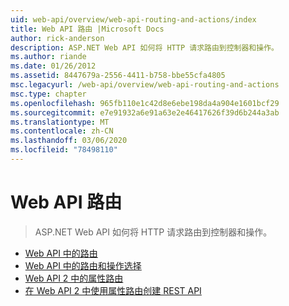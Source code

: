 ```yaml
---
uid: web-api/overview/web-api-routing-and-actions/index
title: Web API 路由 |Microsoft Docs
author: rick-anderson
description: ASP.NET Web API 如何将 HTTP 请求路由到控制器和操作。
ms.author: riande
ms.date: 01/26/2012
ms.assetid: 8447679a-2556-4411-b758-bbe55cfa4805
msc.legacyurl: /web-api/overview/web-api-routing-and-actions
msc.type: chapter
ms.openlocfilehash: 965fb110e1c42d8e6ebe198da4a904e1601bcf29
ms.sourcegitcommit: e7e91932a6e91a63e2e46417626f39d6b244a3ab
ms.translationtype: MT
ms.contentlocale: zh-CN
ms.lasthandoff: 03/06/2020
ms.locfileid: "78498110"
---
```

# <a name="web-api-routing"></a>Web API 路由

> ASP.NET Web API 如何将 HTTP 请求路由到控制器和操作。

- [Web API 中的路由](routing-in-aspnet-web-api.md)
- [Web API 中的路由和操作选择](routing-and-action-selection.md)
- [Web API 2 中的属性路由](attribute-routing-in-web-api-2.md)
- [在 Web API 2 中使用属性路由创建 REST API](create-a-rest-api-with-attribute-routing.md)

